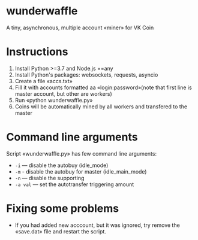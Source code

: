 # wunderwaffle
A tiny, asynchronous, multiple account «miner» for VK Coin 

# Instructions
1. Install Python >=3.7 and Node.js ==any 
2. Install Python's packages: websockets, requests, asyncio  
3. Create a file «accs.txt»
4. Fill it with accounts formatted aa «login:password»(note that first line is master account, but other are workers)  
5. Run «python wunderwaffle.py»  
6. Coins will be automatically mined by all workers and transfered to the master  

# Command line arguments
Script «wunderwaffle.py» has few command line arguments:  
- `-i` — disable the autobuy (idle_mode)  
- `-m` - disable the autobuy for master (idle_main_mode)
- `-n` — disable the supporting  
- `-a val` — set the autotransfer triggering amount  

# Fixing some problems
- If you had added new acccount, but it was ignored, try remove the «save.dat» file and restart the script.  
